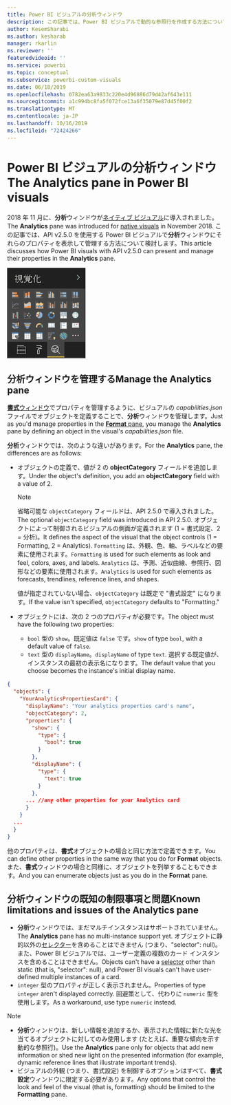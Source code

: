 ```yaml
---
title: Power BI ビジュアルの分析ウィンドウ
description: この記事では、Power BI ビジュアルで動的な参照行を作成する方法について説明します。
author: KesemSharabi
ms.author: kesharab
manager: rkarlin
ms.reviewer: ''
featuredvideoid: ''
ms.service: powerbi
ms.topic: conceptual
ms.subservice: powerbi-custom-visuals
ms.date: 06/18/2019
ms.openlocfilehash: 0782ea63a9833c220e4d96886d79d42af643e111
ms.sourcegitcommit: a1c994bc8fa5f072fce13a6f35079e87d45f00f2
ms.translationtype: MT
ms.contentlocale: ja-JP
ms.lasthandoff: 10/16/2019
ms.locfileid: "72424266"
---
```

# <a name="the-analytics-pane-in-power-bi-visuals"></a><span data-ttu-id="06343-103">Power BI ビジュアルの分析ウィンドウ</span><span class="sxs-lookup"><span data-stu-id="06343-103">The Analytics pane in Power BI visuals</span></span>

<span data-ttu-id="06343-104">2018 年 11 月に、**分析**ウィンドウが[ネイティブ ビジュアル](https://docs.microsoft.com/power-bi/desktop-analytics-pane)に導入されました。</span><span class="sxs-lookup"><span data-stu-id="06343-104">The **Analytics** pane was introduced for [native visuals](https://docs.microsoft.com/power-bi/desktop-analytics-pane) in November 2018.</span></span>
<span data-ttu-id="06343-105">この記事では、API v2.5.0 を使用する Power BI ビジュアルで**分析**ウィンドウにそれらのプロパティを表示して管理する方法について検討します。</span><span class="sxs-lookup"><span data-stu-id="06343-105">This article discusses how Power BI visuals with API v2.5.0 can present and manage their properties in the **Analytics** pane.</span></span>

![分析ウィンドウ](./media/visualization-pane-analytics-tab.png)

## <a name="manage-the-analytics-pane"></a><span data-ttu-id="06343-107">分析ウィンドウを管理する</span><span class="sxs-lookup"><span data-stu-id="06343-107">Manage the Analytics pane</span></span>

<span data-ttu-id="06343-108">[**書式**ウィンドウ](https://docs.microsoft.com/power-bi/developer/visuals/custom-visual-develop-tutorial-format-options)でプロパティを管理するように、ビジュアルの *capabilities.json* ファイルでオブジェクトを定義することで、**分析**ウィンドウを管理します。</span><span class="sxs-lookup"><span data-stu-id="06343-108">Just as you'd manage properties in the [**Format** pane](https://docs.microsoft.com/power-bi/developer/visuals/custom-visual-develop-tutorial-format-options), you manage the **Analytics** pane by defining an object in the visual's *capabilities.json* file.</span></span>

<span data-ttu-id="06343-109">**分析**ウィンドウでは、次のような違いがあります。</span><span class="sxs-lookup"><span data-stu-id="06343-109">For the **Analytics** pane, the differences are as follows:</span></span>

* <span data-ttu-id="06343-110">オブジェクトの定義で、値が 2 の **objectCategory** フィールドを追加します。</span><span class="sxs-lookup"><span data-stu-id="06343-110">Under the object's definition, you add an **objectCategory** field with a value of 2.</span></span>

    > [!NOTE]
    > <span data-ttu-id="06343-111">省略可能な `objectCategory` フィールドは、API 2.5.0 で導入されました。</span><span class="sxs-lookup"><span data-stu-id="06343-111">The optional `objectCategory` field was introduced in API 2.5.0.</span></span> <span data-ttu-id="06343-112">オブジェクトによって制御されるビジュアルの側面が定義されます (1 = 書式設定、2 = 分析)。</span><span class="sxs-lookup"><span data-stu-id="06343-112">It defines the aspect of the visual that the object controls (1 = Formatting, 2 = Analytics).</span></span> <span data-ttu-id="06343-113">`Formatting` は、外観、色、軸、ラベルなどの要素に使用されます。</span><span class="sxs-lookup"><span data-stu-id="06343-113">`Formatting` is used for such elements as look and feel, colors, axes, and labels.</span></span> <span data-ttu-id="06343-114">`Analytics` は、予測、近似曲線、参照行、図形などの要素に使用されます。</span><span class="sxs-lookup"><span data-stu-id="06343-114">`Analytics` is used for such elements as forecasts, trendlines, reference lines, and shapes.</span></span>
    >
    > <span data-ttu-id="06343-115">値が指定されていない場合、`objectCategory` は既定で "書式設定" になります。</span><span class="sxs-lookup"><span data-stu-id="06343-115">If the value isn't specified, `objectCategory` defaults to "Formatting."</span></span>

* <span data-ttu-id="06343-116">オブジェクトには、次の 2 つのプロパティが必要です。</span><span class="sxs-lookup"><span data-stu-id="06343-116">The object must have the following two properties:</span></span>
    * <span data-ttu-id="06343-117">`bool` 型の `show`。既定値は `false` です。</span><span class="sxs-lookup"><span data-stu-id="06343-117">`show` of type `bool`, with a default value of `false`.</span></span>
    * <span data-ttu-id="06343-118">`text` 型の `displayName`。</span><span class="sxs-lookup"><span data-stu-id="06343-118">`displayName` of type `text`.</span></span> <span data-ttu-id="06343-119">選択する既定値が、インスタンスの最初の表示名になります。</span><span class="sxs-lookup"><span data-stu-id="06343-119">The default value that you choose becomes the instance's initial display name.</span></span>

```json
{
  "objects": {
    "YourAnalyticsPropertiesCard": {
      "displayName": "Your analytics properties card's name",
      "objectCategory": 2,
      "properties": {
        "show": {
          "type": {
            "bool": true
          }
        },
        "displayName": {
          "type": {
            "text": true
          }
        },
      ... //any other properties for your Analytics card
      }
    }
  ...
  }
}
```

<span data-ttu-id="06343-120">他のプロパティは、**書式**オブジェクトの場合と同じ方法で定義できます。</span><span class="sxs-lookup"><span data-stu-id="06343-120">You can define other properties in the same way that you do for **Format** objects.</span></span> <span data-ttu-id="06343-121">また、**書式**ウィンドウの場合と同様に、オブジェクトを列挙することもできます。</span><span class="sxs-lookup"><span data-stu-id="06343-121">And you can enumerate objects just as you do in the **Format** pane.</span></span>

## <a name="known-limitations-and-issues-of-the-analytics-pane"></a><span data-ttu-id="06343-122">分析ウィンドウの既知の制限事項と問題</span><span class="sxs-lookup"><span data-stu-id="06343-122">Known limitations and issues of the Analytics pane</span></span>

* <span data-ttu-id="06343-123">**分析**ウィンドウでは、まだマルチインスタンスはサポートされていません。</span><span class="sxs-lookup"><span data-stu-id="06343-123">The **Analytics** pane has no multi-instance support yet.</span></span> <span data-ttu-id="06343-124">オブジェクトに静的以外の[セレクター](https://microsoft.github.io/PowerBI-visuals/docs/concepts/objects-and-properties/#selector)を含めることはできません (つまり、"selector": null)。また、Power BI ビジュアルでは、ユーザー定義の複数のカード インスタンスを含めることはできません。</span><span class="sxs-lookup"><span data-stu-id="06343-124">Objects can't have a [selector](https://microsoft.github.io/PowerBI-visuals/docs/concepts/objects-and-properties/#selector) other than static (that is, "selector": null), and Power BI visuals can't have user-defined multiple instances of a card.</span></span>
* <span data-ttu-id="06343-125">`integer` 型のプロパティが正しく表示されません。</span><span class="sxs-lookup"><span data-stu-id="06343-125">Properties of type `integer` aren't displayed correctly.</span></span> <span data-ttu-id="06343-126">回避策として、代わりに `numeric` 型を使用します。</span><span class="sxs-lookup"><span data-stu-id="06343-126">As a workaround, use type `numeric` instead.</span></span>

> [!NOTE]
> * <span data-ttu-id="06343-127">**分析**ウィンドウは、新しい情報を追加するか、表示された情報に新たな光を当てるオブジェクトに対してのみ使用します (たとえば、重要な傾向を示す動的な参照行)。</span><span class="sxs-lookup"><span data-stu-id="06343-127">Use the **Analytics** pane only for objects that add new information or shed new light on the presented information (for example, dynamic reference lines that illustrate important trends).</span></span>
> * <span data-ttu-id="06343-128">ビジュアルの外観 (つまり、書式設定) を制御するオプションはすべて、**書式設定**ウィンドウに限定する必要があります。</span><span class="sxs-lookup"><span data-stu-id="06343-128">Any options that control the look and feel of the visual (that is, formatting) should be limited to the **Formatting** pane.</span></span>
